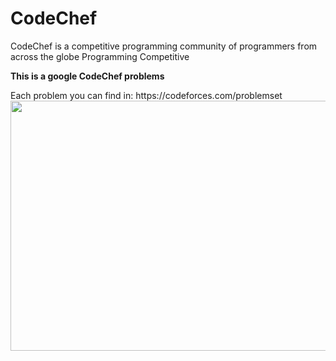 # CodeChef
CodeChef is a competitive programming community of programmers from across the globe
Programming Competitive
<p><b>This is a google CodeChef problems</b></p>
Each problem you can find in:
https://codeforces.com/problemset

<img src="https://res.cloudinary.com/practicaldev/image/fetch/s--N2_RJe5R--/c_imagga_scale,f_auto,fl_progressive,h_420,q_auto,w_1000/https://dev-to-uploads.s3.amazonaws.com/uploads/articles/cer3l19eex0wy900b101.jpg" width="600" height="400"> 
